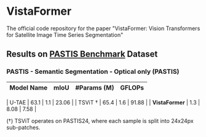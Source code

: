 # VistaFormer

The official code repository for the paper "VistaFormer: Vision Transformers for Satellite Image Time Series Segmentation"


## Results on [PASTIS Benchmark](https://github.com/VSainteuf/pastis-benchmark) Dataset
### PASTIS - Semantic Segmentation - Optical only (PASTIS)


| Model Name         | mIoU | #Params (M) | GFLOPs |
| ------------------ |----- |------------ | ------|

| U-TAE | 63.1 | 1.1 | 23.06 |
| TSViT † | 65.4 | 1.6 | 91.88 |
| **VistaFormer** | 1.3 | 8.08 | 7.58 |

(†) TSViT operates on PASTIS24, where each sample is split into 24x24px sub-patches.
